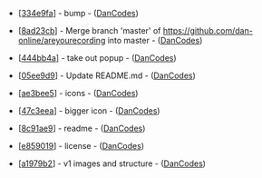 

- [[334e9fa](https://github.com/dan-online/areyourecording/commit/334e9fa2d56793d3538c667b2e9b1ad1ad09e5d0)] - bump - ([DanCodes](DanCodes))

- [[8ad23cb](https://github.com/dan-online/areyourecording/commit/8ad23cb1ce70ec9b65f7727b3c6d255a33a84b33)] - Merge branch 'master' of https://github.com/dan-online/areyourecording into master - ([DanCodes](DanCodes))

- [[444bb4a](https://github.com/dan-online/areyourecording/commit/444bb4a72c0a82adb7305e8784dc620ea00fa9e0)] - take out popup - ([DanCodes](DanCodes))


- [[05ee9d9](https://github.com/dan-online/areyourecording/commit/05ee9d9858edb9374ddd7441ba81540c3c380e28)] - Update README.md - ([DanCodes](DanCodes))


- [[ae3bee5](https://github.com/dan-online/areyourecording/commit/ae3bee57563f3252750bfbc72c6b0c502fb76eb2)] - icons - ([DanCodes](DanCodes))

- [[47c3eea](https://github.com/dan-online/areyourecording/commit/47c3eea675314ce98fe37af44aec8fe4ade3a335)] - bigger icon - ([DanCodes](DanCodes))

- [[8c91ae9](https://github.com/dan-online/areyourecording/commit/8c91ae96fba43ccfda1301810460e279e594f146)] - readme - ([DanCodes](DanCodes))

- [[e859019](https://github.com/dan-online/areyourecording/commit/e859019dfd07188c4a76b36b8e56484caec92025)] - license - ([DanCodes](DanCodes))

- [[a1979b2](https://github.com/dan-online/areyourecording/commit/a1979b2a14da9fac9a6110fbdd074d39b91366c0)] - v1 images and structure - ([DanCodes](DanCodes))